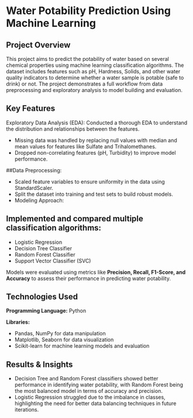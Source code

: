 # Water Potability Prediction Using Machine Learning

## Project Overview
This project aims to predict the potability of water based on several chemical properties using machine learning classification algorithms. The dataset includes features such as pH, Hardness, Solids, and other water quality indicators to determine whether a water sample is potable (safe to drink) or not. The project demonstrates a full workflow from data preprocessing and exploratory analysis to model building and evaluation.

## Key Features
Exploratory Data Analysis (EDA): Conducted a thorough EDA to understand the distribution and relationships between the features.

- Missing data was handled by replacing null values with median and mean values for features like Sulfate and Trihalomethanes.
- Dropped non-correlating features (pH, Turbidity) to improve model performance.

##Data Preprocessing:

- Scaled feature variables to ensure uniformity in the data using StandardScaler.
- Split the dataset into training and test sets to build robust models.
- Modeling Approach:

## Implemented and compared multiple classification algorithms:
- Logistic Regression
- Decision Tree Classifier
- Random Forest Classifier
- Support Vector Classifier (SVC)

Models were evaluated using metrics like **Precision, Recall, F1-Score, and Accuracy** to assess their performance in predicting water potability.

## Technologies Used

**Programming Language:** Python

 **Libraries:**
- Pandas, NumPy for data manipulation
- Matplotlib, Seaborn for data visualization
- Scikit-learn for machine learning models and evaluation

## Results & Insights
- Decision Tree and Random Forest classifiers showed better performance in identifying water potability, with Random Forest being the most balanced model in terms of accuracy and precision.
- Logistic Regression struggled due to the imbalance in classes, highlighting the need for better data balancing techniques in future iterations.

